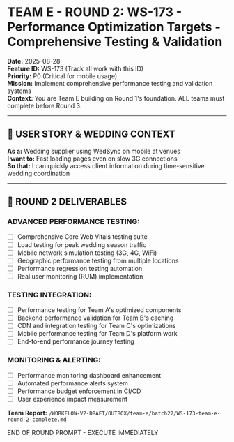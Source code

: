 # TEAM E - ROUND 2: WS-173 - Performance Optimization Targets - Comprehensive Testing & Validation

**Date:** 2025-08-28  
**Feature ID:** WS-173 (Track all work with this ID)  
**Priority:** P0 (Critical for mobile usage)  
**Mission:** Implement comprehensive performance testing and validation systems  
**Context:** You are Team E building on Round 1's foundation. ALL teams must complete before Round 3.

---

## 🎯 USER STORY & WEDDING CONTEXT

**As a:** Wedding supplier using WedSync on mobile at venues  
**I want to:** Fast loading pages even on slow 3G connections  
**So that:** I can quickly access client information during time-sensitive wedding coordination  

---

## 🎯 ROUND 2 DELIVERABLES

### **ADVANCED PERFORMANCE TESTING:**
- [ ] Comprehensive Core Web Vitals testing suite
- [ ] Load testing for peak wedding season traffic
- [ ] Mobile network simulation testing (3G, 4G, WiFi)
- [ ] Geographic performance testing from multiple locations
- [ ] Performance regression testing automation
- [ ] Real user monitoring (RUM) implementation

### **TESTING INTEGRATION:**
- [ ] Performance testing for Team A's optimized components
- [ ] Backend performance validation for Team B's caching
- [ ] CDN and integration testing for Team C's optimizations
- [ ] Mobile performance testing for Team D's platform work
- [ ] End-to-end performance journey testing

### **MONITORING & ALERTING:**
- [ ] Performance monitoring dashboard enhancement
- [ ] Automated performance alerts system
- [ ] Performance budget enforcement in CI/CD
- [ ] User experience impact measurement

**Team Report:** `/WORKFLOW-V2-DRAFT/OUTBOX/team-e/batch22/WS-173-team-e-round-2-complete.md`

END OF ROUND PROMPT - EXECUTE IMMEDIATELY